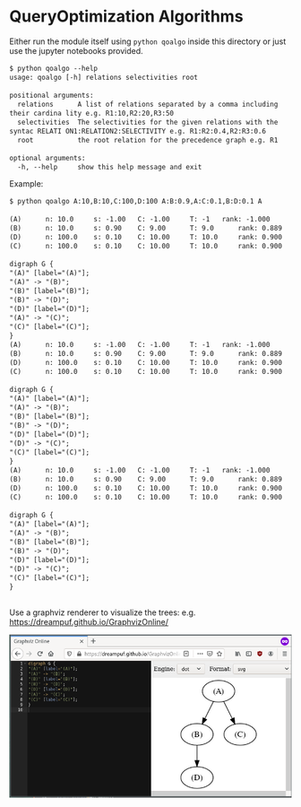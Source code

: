 # QueryOptimization Algorithms

Either run the module itself using `python qoalgo` inside this directory or just use the jupyter notebooks provided.


```
$ python qoalgo --help
usage: qoalgo [-h] relations selectivities root

positional arguments:
  relations      A list of relations separated by a comma including their cardina lity e.g. R1:10,R2:20,R3:50
  selectivities  The selectivities for the given relations with the syntac RELATI ON1:RELATION2:SELECTIVITY e.g. R1:R2:0.4,R2:R3:0.6
  root           the root relation for the precedence graph e.g. R1

optional arguments:
  -h, --help     show this help message and exit

```

Example:

```
$ python qoalgo A:10,B:10,C:100,D:100 A:B:0.9,A:C:0.1,B:D:0.1 A

(A) 	 n: 10.0 	 s: -1.00 	C: -1.00 	 T: -1 	 rank: -1.000
(B) 	 n: 10.0 	 s: 0.90 	C: 9.00 	 T: 9.0 	 rank: 0.889
(D) 	 n: 100.0 	 s: 0.10 	C: 10.00 	 T: 10.0 	 rank: 0.900
(C) 	 n: 100.0 	 s: 0.10 	C: 10.00 	 T: 10.0 	 rank: 0.900

digraph G {
"(A)" [label="(A)"];
"(A)" -> "(B)"; 
"(B)" [label="(B)"];
"(B)" -> "(D)"; 
"(D)" [label="(D)"];
"(A)" -> "(C)"; 
"(C)" [label="(C)"];
}
(A) 	 n: 10.0 	 s: -1.00 	C: -1.00 	 T: -1 	 rank: -1.000
(B) 	 n: 10.0 	 s: 0.90 	C: 9.00 	 T: 9.0 	 rank: 0.889
(D) 	 n: 100.0 	 s: 0.10 	C: 10.00 	 T: 10.0 	 rank: 0.900
(C) 	 n: 100.0 	 s: 0.10 	C: 10.00 	 T: 10.0 	 rank: 0.900

digraph G {
"(A)" [label="(A)"];
"(A)" -> "(B)"; 
"(B)" [label="(B)"];
"(B)" -> "(D)"; 
"(D)" [label="(D)"];
"(D)" -> "(C)"; 
"(C)" [label="(C)"];
}
(A) 	 n: 10.0 	 s: -1.00 	C: -1.00 	 T: -1 	 rank: -1.000
(B) 	 n: 10.0 	 s: 0.90 	C: 9.00 	 T: 9.0 	 rank: 0.889
(D) 	 n: 100.0 	 s: 0.10 	C: 10.00 	 T: 10.0 	 rank: 0.900
(C) 	 n: 100.0 	 s: 0.10 	C: 10.00 	 T: 10.0 	 rank: 0.900

digraph G {
"(A)" [label="(A)"];
"(A)" -> "(B)"; 
"(B)" [label="(B)"];
"(B)" -> "(D)"; 
"(D)" [label="(D)"];
"(D)" -> "(C)"; 
"(C)" [label="(C)"];
}


```


Use a graphviz renderer to visualize the trees: e.g. https://dreampuf.github.io/GraphvizOnline/

![Graphviz](graphviz.png)
